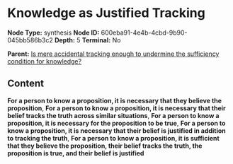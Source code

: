 # Knowledge as Justified Tracking

**Node Type:** synthesis
**Node ID:** 600eba91-4e4b-4cbd-9b90-045bb586b3c2
**Depth:** 5
**Terminal:** No

**Parent:** [Is mere accidental tracking enough to undermine the sufficiency condition for knowledge?](is-mere-accidental-tracking-enough-to-undermine-the-sufficiency-condition-for-knowledge-antithesis-bdf2a114-09a2-46c4-80b6-c7cdecbbb1dd.md)

## Content

**For a person to know a proposition, it is necessary that they believe the proposition**, **For a person to know a proposition, it is necessary that their belief tracks the truth across similar situations**, **For a person to know a proposition, it is necessary for the proposition to be true**, **For a person to know a proposition, it is necessary that their belief is justified in addition to tracking the truth**, **For a person to know a proposition, it is sufficient that they believe the proposition, their belief tracks the truth, the proposition is true, and their belief is justified**
